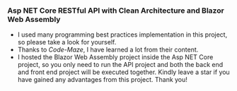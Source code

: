 ### Asp NET Core RESTful API with Clean Architecture and Blazor Web Assembly
- I used many programming best practices implementation in this project, so please take a look for yourself.
- Thanks to _Code-Maze_, I have learned a lot from their content.
- I hosted the Blazor Web Assembly project inside the Asp NET Core project, so you only need to run the API project and both the back end and front end project will be executed together.
Kindly leave a star if you have gained any advantages from this project. Thank you!
